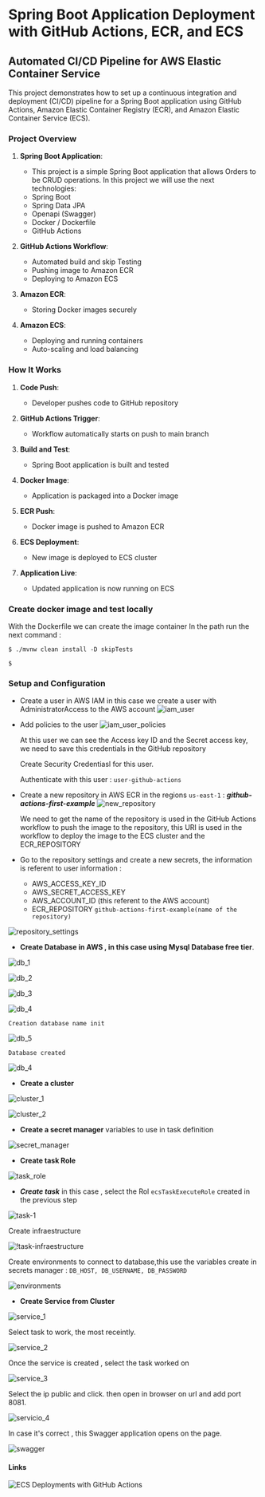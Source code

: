 # Spring Boot Application Deployment with GitHub Actions, ECR, and ECS

## Automated CI/CD Pipeline for AWS Elastic Container Service

This project demonstrates how to set up a continuous integration and deployment (CI/CD) pipeline for a Spring Boot application using GitHub Actions, Amazon Elastic Container Registry (ECR), and Amazon Elastic Container Service (ECS).

### Project Overview

1. **Spring Boot Application**: 
   - This project is a simple Spring Boot application that allows Orders to be CRUD operations.
   In this project we will use the next technologies:
   - Spring Boot
   - Spring Data JPA
   - Openapi (Swagger)
   - Docker / Dockerfile
   - GitHub Actions

   


2. **GitHub Actions Workflow**:
   - Automated build and skip Testing
   - Pushing image to Amazon ECR
   - Deploying to Amazon ECS


3. **Amazon ECR**:
   - Storing Docker images securely

4. **Amazon ECS**:
   - Deploying and running containers
   - Auto-scaling and load balancing

### How It Works

1. **Code Push**: 
   - Developer pushes code to GitHub repository

2. **GitHub Actions Trigger**:
   - Workflow automatically starts on push to main branch

3. **Build and Test**:
   - Spring Boot application is built and tested

4. **Docker Image**:
   - Application is packaged into a Docker image

5. **ECR Push**:
   - Docker image is pushed to Amazon ECR

6. **ECS Deployment**:
   - New image is deployed to ECS cluster

7. **Application Live**:
   - Updated application is now running on ECS

### Create docker image and test locally
With the Dockerfile we can create the image container
In the path run the next command :
 ```
 $ ./mvnw clean install -D skipTests 
 
 $ 

```


### Setup and Configuration
- Create a user in AWS IAM in this case we create a user with AdministratorAccess to the AWS account
![iam_user](./images/iam_user.png)

- Add policies to the user
![iam_user_policies](./images/iam_user_policies.png)

  At this user we can see the Access key ID and the Secret access key, we need to save this credentials in the GitHub repository

  Create Security Credentiasl for this user.

  Authenticate with this user : ```user-github-actions```

- Create a new repository in AWS ECR in the regions ```us-east-1``` : 
  ***github-actions-first-example***
![new_repository](./images/ecr.png)
 
  We need to get the name of the repository is used in the GitHub Actions workflow to push the image to the repository, this URI is used in the workflow to deploy the image to the ECS cluster and the ECR_REPOSITORY

- Go to the repository settings and create a new secrets, the information is referent to user information :
  * AWS_ACCESS_KEY_ID 
  * AWS_SECRET_ACCESS_KEY
  * AWS_ACCOUNT_ID (this referent to the AWS account) 
  * ECR_REPOSITORY ```github-actions-first-example(name of the repository)```

![repository_settings](./images/github_security_21.png)


- **Create Database in AWS , in this case using Mysql Database free tier**.

![db_1](./images/db-1.png)

![db_2](./images/db-2.png)

![db_3](./images/db-3.png)


![db_4](./images/db-4.png)


```Creation database name init```

![db_5](./images/db-5.png)

```Database created```

![db_4](./images/db-6.png)


- **Create a cluster**

![cluster_1](./images/cluster-1.png)

![cluster_2](./images/cluster-2.png)


- **Create a secret manager** variables to use in task definition 

![secret_manager](./images/secret-manager.png)

- **Create task Role** 
  
![task_role](./images/create-task-role.png)

- ***Create task*** in this case , select the Rol ```ecsTaskExecuteRole``` created in the previous step
  
![task-1](./images/task-1.png)


Create infraestructure

![!task-infraestructure](./images/task-infraestructura.png)


Create environments to connect to database,this use the variables create in secrets manager : ```DB_HOST, DB_USERNAME, DB_PASSWORD ```

![environments](./images/task-variables-entorno.png)



* **Create Service from Cluster**
  
![service_1](./images/service1.png)

Select task to work, the most receintly.

![service_2](./images/service2.png)

Once the service is created , select the task worked on

![service_3](./images/service3.png)

Select the ip public and click. then open in browser on url and add port 8081.

![servicio_4](./images/servicio4.png)



In case it's correct , this Swagger application opens on the page. 

![swagger](./images/swagger-end.png)
 


#### Links
![ECS Deployments with GitHub Actions](https://medium.com/@octavio/ecs-deployments-with-github-actions-dd34beed6528)
